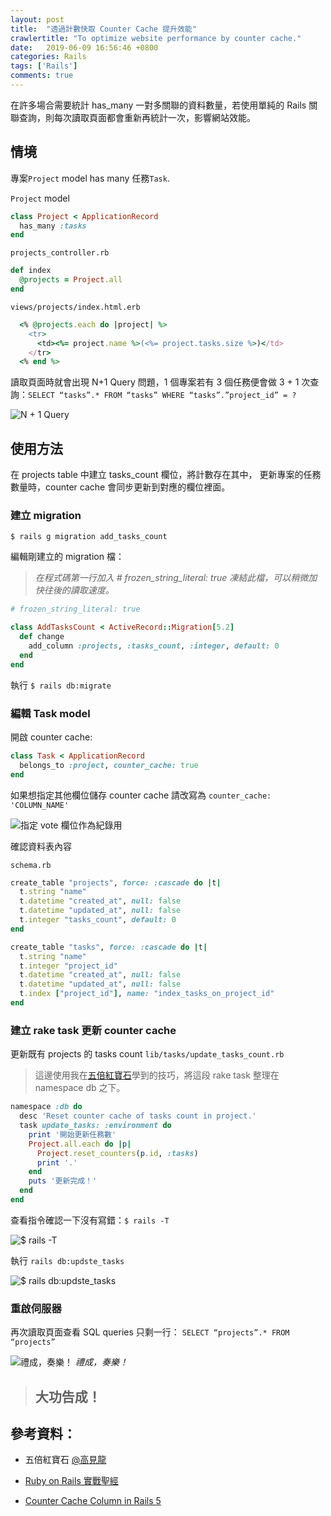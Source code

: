 ```yaml
---
layout: post
title:  "透過計數快取 Counter Cache 提升效能"
crawlertitle: "To optimize website performance by counter cache."
date:   2019-06-09 16:56:46 +0800
categories: Rails
tags: ['Rails']
comments: true
---
```

在許多場合需要統計 has_many 一對多關聯的資料數量，若使用單純的 Rails 關聯查詢，則每次讀取頁面都會重新再統計一次，影響網站效能。

## 情境

專案`Project` model has many 任務`Task`.

`Project` model
```ruby
class Project < ApplicationRecord
  has_many :tasks
end
```
`projects_controller.rb`
```ruby
def index
  @projects = Project.all
end
```

`views/projects/index.html.erb`
```ruby
  <% @projects.each do |project| %>
    <tr>
      <td><%= project.name %>(<%= project.tasks.size %>)</td>
    </tr>
  <% end %>
```
讀取頁面時就會出現 N+1 Query 問題，1 個專案若有 3 個任務便會做 3 + 1 次查詢：`SELECT “tasks”.* FROM “tasks” WHERE “tasks”.”project_id” = ?`

![N + 1 Query](https://cdn-images-1.medium.com/max/2788/1*g0xa5I3DTjz0qCuKYo3sFw.jpeg)

## 使用方法

在 projects table 中建立 tasks_count 欄位，將計數存在其中，
更新專案的任務數量時，counter cache 會同步更新到對應的欄位裡面。

### 建立 migration

`$ rails g migration add_tasks_count`

編輯剛建立的 migration 檔：
> *在程式碼第一行加入 # frozen_string_literal: true 凍結此檔，可以稍微加快往後的讀取速度。*

```ruby
# frozen_string_literal: true

class AddTasksCount < ActiveRecord::Migration[5.2]
  def change
    add_column :projects, :tasks_count, :integer, default: 0
  end
end
```

執行 `$ rails db:migrate`

### 編輯 Task model

開啟 counter cache:

```ruby
class Task < ApplicationRecord
  belongs_to :project, counter_cache: true
end
```

如果想指定其他欄位儲存 counter cache 請改寫為
`counter_cache: 'COLUMN_NAME'`

![指定 vote 欄位作為紀錄用](https://cdn-images-1.medium.com/max/2000/1*mofqtYMzoIQMsLZFC_10tg.jpeg)

確認資料表內容

`schema.rb`

```ruby
create_table "projects", force: :cascade do |t|
  t.string "name"
  t.datetime "created_at", null: false
  t.datetime "updated_at", null: false
  t.integer "tasks_count", default: 0
end

create_table "tasks", force: :cascade do |t|
  t.string "name"
  t.integer "project_id"
  t.datetime "created_at", null: false
  t.datetime "updated_at", null: false
  t.index ["project_id"], name: "index_tasks_on_project_id"
end
```

### 建立 rake task 更新 counter cache

更新既有 projects 的 tasks count 
`lib/tasks/update_tasks_count.rb`

> 這邊使用我在[五倍紅寶石](https://5xruby.tw/)學到的技巧，將這段 rake task 整理在 namespace db 之下。

```ruby
namespace :db do
  desc 'Reset counter cache of tasks count in project.'
  task update_tasks: :environment do
    print '開始更新任務數'
    Project.all.each do |p|
      Project.reset_counters(p.id, :tasks)
      print '.'
    end
    puts '更新完成！'
  end
end
```

查看指令確認一下沒有寫錯：`$ rails -T`

![$ rails -T](https://cdn-images-1.medium.com/max/2000/1*FWZtEUGwVe3jbrVIirNryQ.jpeg)

執行 `rails db:updste_tasks`

![$ rails db:updste_tasks](https://cdn-images-1.medium.com/max/2000/1*rPr9CH7A9xenQActw0cPIw.jpeg)

### 重啟伺服器

再次讀取頁面查看 SQL queries 只剩一行： `SELECT “projects”.* FROM “projects”`

![禮成，奏樂！](https://cdn-images-1.medium.com/max/2000/1*Dt9fSABZs7SSRgBYf-6PJQ.jpeg)
*禮成，奏樂！*

> ## 大功告成！

## 參考資料：

* 五倍紅寶石 [@高見龍](https://kaochenlong.com/)

* [Ruby on Rails 實戰聖經](https://ihower.tw/rails/performance.html)

* [Counter Cache Column in Rails 5](https://rubyplus.com/articles/3221-Counter-Cache-Column-in-Rails-5)
